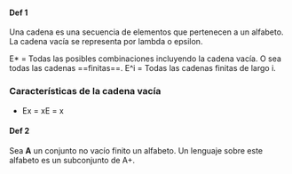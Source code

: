 
#### Def 1
Una cadena es una secuencia de elementos que pertenecen a un alfabeto. La cadena vacía se representa por lambda o epsilon. 

E* = Todas las posibles combinaciones incluyendo la cadena vacía. O sea todas las cadenas ==finitas==.
E^i = Todas las cadenas finitas de largo i.

### Características de la cadena vacía
- Ex = xE = x


#### Def 2
Sea **A** un conjunto no vacío finito un alfabeto. Un lenguaje sobre este alfabeto es un subconjunto de A+.

